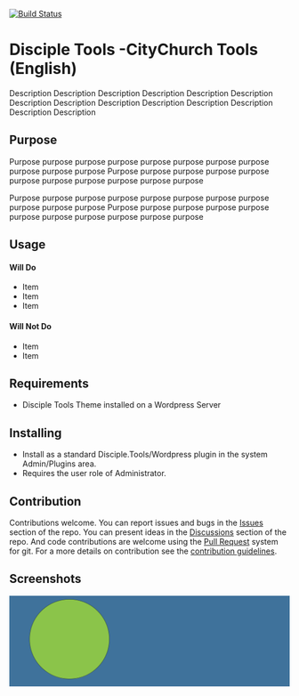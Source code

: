 [![Build Status](https://travis-ci.com/ChrisChasm/l1a-porch.svg?branch=master)](https://travis-ci.com/ChrisChasm/l1a-porch)

# Disciple Tools -CityChurch Tools (English)

Description Description Description Description Description Description Description
Description Description Description Description Description Description Description

## Purpose

Purpose purpose purpose purpose purpose purpose purpose purpose purpose purpose purpose
Purpose purpose purpose purpose purpose purpose purpose purpose purpose purpose purpose

Purpose purpose purpose purpose purpose purpose purpose purpose purpose purpose purpose
Purpose purpose purpose purpose purpose purpose purpose purpose purpose purpose purpose

## Usage

#### Will Do

- Item
- Item
- Item

#### Will Not Do

- Item
- Item

## Requirements

- Disciple Tools Theme installed on a Wordpress Server

## Installing

- Install as a standard Disciple.Tools/Wordpress plugin in the system Admin/Plugins area.
- Requires the user role of Administrator.

## Contribution

Contributions welcome. You can report issues and bugs in the
[Issues](https://github.com/ChrisChasm/l1a-porch/issues) section of the repo. You can present ideas
in the [Discussions](https://github.com/ChrisChasm/l1a-porch/discussions) section of the repo. And
code contributions are welcome using the [Pull Request](https://github.com/ChrisChasm/l1a-porch/pulls)
system for git. For a more details on contribution see the
[contribution guidelines](https://github.com/ChrisChasm/l1a-porch/blob/master/CONTRIBUTING.md).


## Screenshots

![screenshot](support/documentation/community/starter-banners/banner-blue-green.png)
